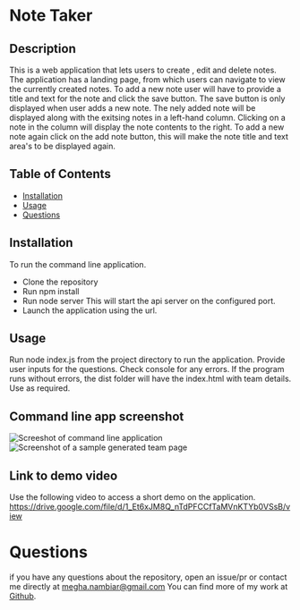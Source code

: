 
# Note Taker 

## Description

This is a web application that lets users to create , edit and delete notes.
The application has a landing page, from which users can navigate to view the currently created notes.
To add a new note user will have to provide  a title and text for the note and click the save button.
The save button is only displayed when user adds a new note.
The nely added note will be displayed along with the exitsing notes in a left-hand column. Clicking on a note in the column will display
the note contents to the right. To add a new note again click on the add note button, this will make the note title and text area's to be displayed again.
   
    
## Table of Contents
    
- [Installation](#installation)
- [Usage](#usage)
- [Questions](#questions)
    
       
## Installation
    
To run the command line application.
- Clone the repository
- Run npm install
- Run node server 
    This will start the api server on the configured port.
- Launch the application using the url.

## Usage

Run node index.js from the project directory to run the application.
Provide user inputs for the questions.
Check console for any errors.
If the program runs without errors, the dist folder will have the index.html with team details.
Use as required.

## Command line app screenshot
![Screeshot of command line application](./images/commandline.PNG)
![Screenshot of a sample generated team page](./images/webpage.PNG)


## Link to demo video

Use the following video to access a short demo on the application.
https://drive.google.com/file/d/1_Et6xJM8Q_nTdPFCCfTaMVnKTYb0VSsB/view


# Questions

if you have any questions about the repository, open an issue/pr or contact me directly at megha.nambiar@gmail.com 
You can find more of my work at [Github](https://github.com/meghark).

    
